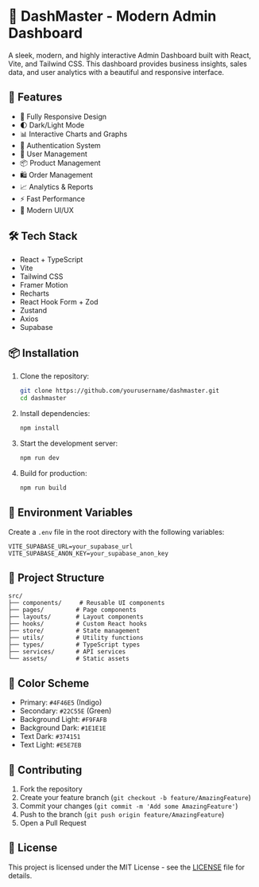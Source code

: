 # 🎨 DashMaster - Modern Admin Dashboard

A sleek, modern, and highly interactive Admin Dashboard built with React, Vite, and Tailwind CSS. This dashboard provides business insights, sales data, and user analytics with a beautiful and responsive interface.

## 🚀 Features

- 📱 Fully Responsive Design
- 🌓 Dark/Light Mode
- 📊 Interactive Charts and Graphs
- 🔐 Authentication System
- 👥 User Management
- 📦 Product Management
- 🛍️ Order Management
- 📈 Analytics & Reports
- ⚡ Fast Performance
- 🎨 Modern UI/UX

## 🛠️ Tech Stack

- React + TypeScript
- Vite
- Tailwind CSS
- Framer Motion
- Recharts
- React Hook Form + Zod
- Zustand
- Axios
- Supabase

## 📦 Installation

1. Clone the repository:
   ```bash
   git clone https://github.com/yourusername/dashmaster.git
   cd dashmaster
   ```

2. Install dependencies:
   ```bash
   npm install
   ```

3. Start the development server:
   ```bash
   npm run dev
   ```

4. Build for production:
   ```bash
   npm run build
   ```

## 🔧 Environment Variables

Create a `.env` file in the root directory with the following variables:

```env
VITE_SUPABASE_URL=your_supabase_url
VITE_SUPABASE_ANON_KEY=your_supabase_anon_key
```

## 📁 Project Structure

```
src/
├── components/     # Reusable UI components
├── pages/         # Page components
├── layouts/       # Layout components
├── hooks/         # Custom React hooks
├── store/         # State management
├── utils/         # Utility functions
├── types/         # TypeScript types
├── services/      # API services
└── assets/        # Static assets
```

## 🎨 Color Scheme

- Primary: `#4F46E5` (Indigo)
- Secondary: `#22C55E` (Green)
- Background Light: `#F9FAFB`
- Background Dark: `#1E1E1E`
- Text Dark: `#374151`
- Text Light: `#E5E7EB`

## 🤝 Contributing

1. Fork the repository
2. Create your feature branch (`git checkout -b feature/AmazingFeature`)
3. Commit your changes (`git commit -m 'Add some AmazingFeature'`)
4. Push to the branch (`git push origin feature/AmazingFeature`)
5. Open a Pull Request

## 📝 License

This project is licensed under the MIT License - see the [LICENSE](LICENSE) file for details.
